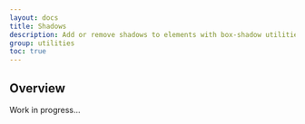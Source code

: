 ```yaml
---
layout: docs
title: Shadows
description: Add or remove shadows to elements with box-shadow utilities.
group: utilities
toc: true
---
```


## Overview

Work in progress...
